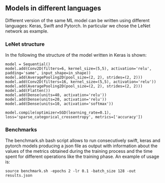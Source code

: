 ## Models in different languages
Different version of the same ML model can be written using different languages: Keras, Swift and Pytorch.
In particular we chose the LeNet network as example.

### LeNet structure
In the following the structure of the model written in Keras is shown:
```
model = Sequential()
model.add(Conv2D(filters=6, kernel_size=(5,5), activation='relu', padding='same', input_shape=in_shape))
model.add(AveragePooling2D(pool_size=(2, 2), strides=(2, 2)))
model.add(Conv2D(filters=16, kernel_size=(5,5), activation='relu'))
model.add(AveragePooling2D(pool_size=(2, 2), strides=(2, 2)))
model.add(Flatten())
model.add(Dense(units=40, activation='relu'))
model.add(Dense(units=20, activation='relu'))
model.add(Dense(units=10, activation='softmax'))

model.compile(optimizer=SGD(learning_rate=0.1), loss='sparse_categorical_crossentropy', metrics=['accuracy'])
```
### Benchmarks
The benchmark.sh bash script allows to run consecutively swift, keras and pytorch models producing a json file
as output with information about the values of the metrics obtained during the training process and the time spent
for different operations like the training phase. An example of usage is:
```
source benchmark.sh -epochs 2 -lr 0.1 -batch_size 128 -out results.json

